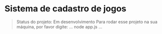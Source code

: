 <h1> Sistema de cadastro de jogos </h1>

> Status do projeto: Em desenvolvimento
> Para rodar esse projeto na sua máquina, por favor digite:
> ...
> node app.js
> ...
